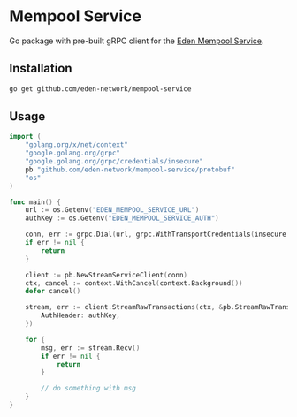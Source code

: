 # Mempool Service

Go package with pre-built gRPC client for the [Eden Mempool Service](https://docs.edennetwork.io/eden-mempool-streaming-service/overview).

## Installation

```bash
go get github.com/eden-network/mempool-service
```

## Usage

```go
import (
	"golang.org/x/net/context"
	"google.golang.org/grpc"
	"google.golang.org/grpc/credentials/insecure"
	pb "github.com/eden-network/mempool-service/protobuf"
	"os"
)

func main() {
	url := os.Getenv("EDEN_MEMPOOL_SERVICE_URL")
	authKey := os.Getenv("EDEN_MEMPOOL_SERVICE_AUTH")

	conn, err := grpc.Dial(url, grpc.WithTransportCredentials(insecure.NewCredentials()))
	if err != nil {
		return
	}

	client := pb.NewStreamServiceClient(conn)
	ctx, cancel := context.WithCancel(context.Background())
	defer cancel()

	stream, err := client.StreamRawTransactions(ctx, &pb.StreamRawTransactionsRequest{
		AuthHeader: authKey,
	})

	for {
		msg, err := stream.Recv()
		if err != nil {
			return
		}

		// do something with msg
	}
}
```